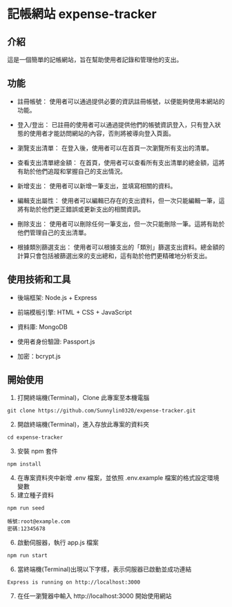 # 記帳網站 expense-tracker

## 介紹
這是一個簡單的記帳網站，旨在幫助使用者記錄和管理他的支出。


## 功能

- 註冊帳號：
使用者可以通過提供必要的資訊註冊帳號，以便能夠使用本網站的功能。

- 登入/登出：
已註冊的使用者可以通過提供他們的帳號資訊登入，只有登入狀態的使用者才能訪問網站的內容，否則將被導向登入頁面。

- 瀏覽支出清單：
在登入後，使用者可以在首頁一次瀏覽所有支出的清單。

- 查看支出清單總金額：
在首頁，使用者可以查看所有支出清單的總金額，這將有助於他們追蹤和掌握自己的支出情況。

- 新增支出：
使用者可以新增一筆支出，並填寫相關的資料。

- 編輯支出屬性：
使用者可以編輯已存在的支出資料，但一次只能編輯一筆，這將有助於他們更正錯誤或更新支出的相關資訊。

- 刪除支出：
使用者可以刪除任何一筆支出，但一次只能刪除一筆。這將有助於他們管理自己的支出清單。

- 根據類別篩選支出：
使用者可以根據支出的「類別」篩選支出資料。總金額的計算只會包括被篩選出來的支出總和，這有助於他們更精確地分析支出。

## 使用技術和工具

- 後端框架: Node.js + Express

- 前端模板引擎: HTML + CSS + JavaScript

- 資料庫: MongoDB

- 使用者身份驗證: Passport.js

- 加密：bcrypt.js

## 開始使用

1. 打開終端機(Terminal)，Clone 此專案至本機電腦

```
git clone https://github.com/Sunnylin0320/expense-tracker.git
```

2. 開啟終端機(Terminal)，進入存放此專案的資料夾

```
cd expense-tracker
```

3. 安裝 npm 套件

```
npm install
```

4. 在專案資料夾中新增 .env 檔案，並依照 .env.example 檔案的格式設定環境變數
5. 建立種子資料

  ```
  npm run seed
  ```
  ```
  帳號:root@example.com   
  密碼:12345678                
  ```
6. 啟動伺服器，執行 app.js 檔案

```
npm run start
```

6. 當終端機(Terminal)出現以下字樣，表示伺服器已啟動並成功連結

```
Express is running on http://localhost:3000
```

7. 在任一瀏覽器中輸入 http://localhost:3000 開始使用網站
